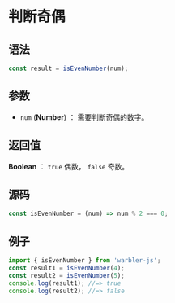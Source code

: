 <!--
 * @Author: 一尾流莺
 * @Description:判断奇偶
 * @Date: 2021-09-13 18:17:43
 * @LastEditTime: 2021-09-13 18:22:27
 * @FilePath: \vue-press\docs\guide\number\isEvenNumber.md
-->

# 判断奇偶

## 语法

```js
const result = isEvenNumber(num);
```

## 参数

- `num` (**Number**) ： 需要判断奇偶的数字。

## 返回值

**Boolean** ： `true` 偶数， `false` 奇数。

## 源码

```js
const isEvenNumber = (num) => num % 2 === 0;
```

## 例子

```js
import { isEvenNumber } from 'warbler-js';
const result1 = isEvenNumber(4);
const result2 = isEvenNumber(5);
console.log(result1); //=> true
console.log(result2); //=> false
```
